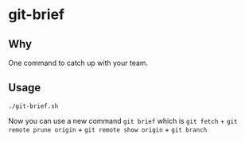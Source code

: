 # git-brief

## Why
One command to catch up with your team.

## Usage
`./git-brief.sh`

Now you can use a new command `git brief` which is `git fetch` + `git remote prune origin` + `git remote show origin` + `git branch`
